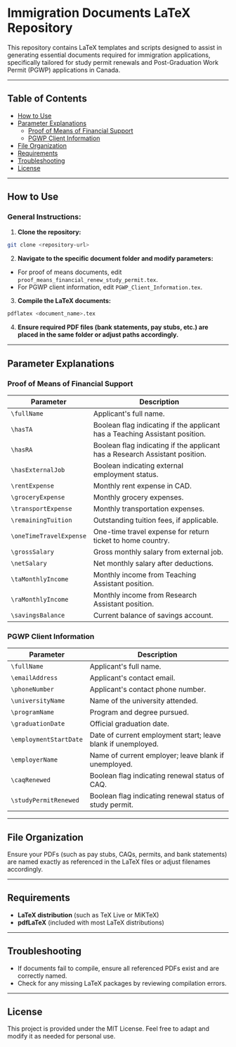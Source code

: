 # Immigration Documents LaTeX Repository

This repository contains LaTeX templates and scripts designed to assist in generating essential documents required for immigration applications, specifically tailored for study permit renewals and Post-Graduation Work Permit (PGWP) applications in Canada.

---

## Table of Contents

- [How to Use](#how-to-use)
- [Parameter Explanations](#parameter-explanations)
  - [Proof of Means of Financial Support](#proof-of-means-of-financial-support)
  - [PGWP Client Information](#pgwp-client-information)
- [File Organization](#file-organization)
- [Requirements](#requirements)
- [Troubleshooting](#troubleshooting)
- [License](#license)

---

## How to Use

### General Instructions:

1. **Clone the repository:**
```bash
git clone <repository-url>
```

2. **Navigate to the specific document folder and modify parameters:**

- For proof of means documents, edit `proof_means_financial_renew_study_permit.tex`.
- For PGWP client information, edit `PGWP_Client_Information.tex`.

3. **Compile the LaTeX documents:**
```bash
pdflatex <document_name>.tex
```

4. **Ensure required PDF files (bank statements, pay stubs, etc.) are placed in the same folder or adjust paths accordingly.**

---

## Parameter Explanations

### Proof of Means of Financial Support

| Parameter | Description |
|-----------|-------------|
| `\fullName` | Applicant's full name. |
| `\hasTA` | Boolean flag indicating if the applicant has a Teaching Assistant position. |
| `\hasRA` | Boolean flag indicating if the applicant has a Research Assistant position. |
| `\hasExternalJob` | Boolean indicating external employment status. |
| `\rentExpense` | Monthly rent expense in CAD. |
| `\groceryExpense` | Monthly grocery expenses. |
| `\transportExpense` | Monthly transportation expenses. |
| `\remainingTuition` | Outstanding tuition fees, if applicable. |
| `\oneTimeTravelExpense` | One-time travel expense for return ticket to home country. |
| `\grossSalary` | Gross monthly salary from external job. |
| `\netSalary` | Net monthly salary after deductions. |
| `\taMonthlyIncome` | Monthly income from Teaching Assistant position. |
| `\raMonthlyIncome` | Monthly income from Research Assistant position. |
| `\savingsBalance` | Current balance of savings account. |

### PGWP Client Information

| Parameter | Description |
|-----------|-------------|
| `\fullName` | Applicant's full name. |
| `\emailAddress` | Applicant's contact email. |
| `\phoneNumber` | Applicant's contact phone number. |
| `\universityName` | Name of the university attended. |
| `\programName` | Program and degree pursued. |
| `\graduationDate` | Official graduation date. |
| `\employmentStartDate` | Date of current employment start; leave blank if unemployed. |
| `\employerName` | Name of current employer; leave blank if unemployed. |
| `\caqRenewed` | Boolean flag indicating renewal status of CAQ. |
| `\studyPermitRenewed` | Boolean flag indicating renewal status of study permit. |

---

## File Organization

Ensure your PDFs (such as pay stubs, CAQs, permits, and bank statements) are named exactly as referenced in the LaTeX files or adjust filenames accordingly.

---

## Requirements

- **LaTeX distribution** (such as TeX Live or MiKTeX)
- **pdfLaTeX** (included with most LaTeX distributions)

---

## Troubleshooting

- If documents fail to compile, ensure all referenced PDFs exist and are correctly named.
- Check for any missing LaTeX packages by reviewing compilation errors.

---

## License

This project is provided under the MIT License. Feel free to adapt and modify it as needed for personal use.

